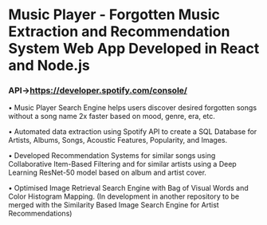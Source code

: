 # Music Player - Forgotten Music Extraction and Recommendation System Web App Developed in React and Node.js
### API->https://developer.spotify.com/console/

• Music Player Search Engine helps users discover desired forgotten songs without a song name 2x faster based on mood, genre, era, etc.

• Automated data extraction using Spotify API to create a SQL Database for Artists, Albums, Songs, Acoustic Features, Popularity, and Images. 

• Developed Recommendation Systems for similar songs using Collaborative Item-Based Filtering and for similar artists using a Deep Learning ResNet-50 model based on album and artist cover.

• Optimised Image Retrieval Search Engine with Bag of Visual Words and Color Histogram Mapping.
(In development in another repository to be merged with the Similarity Based Image Search Engine for Artist Recommendations)
